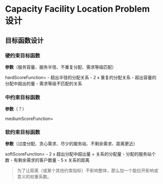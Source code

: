 # Capacity Facility Location Problem 设计

## 目标函数设计

### 硬约束目标函数

**参数**（服务容量、服务半径、不重复分配、需求等级匹配）

hardScoreFunction= - 超出半径的分配关系 - 2 x 重复的分配关系 - 超出容量的分配中超出的量 - 需求等级不匹配的关系

### 中约束目标函数

**参数**（？）

mediumScoreFunction=

### 软约束目标函数

**参数**（过度分配、贪心需求、尽少的服务站、不剩余需求、距离更近）

softScoreFunction= - 2 x 超出分配中超出量 + 关系的分配量 - 分配的服务站个数 - 有剩余需求的客户数量 - 5 x 关系的距离

> 为了让距离（或某个其他约束指标）不影响整体，那么加一个能拉开影响或意义的权重系数。
